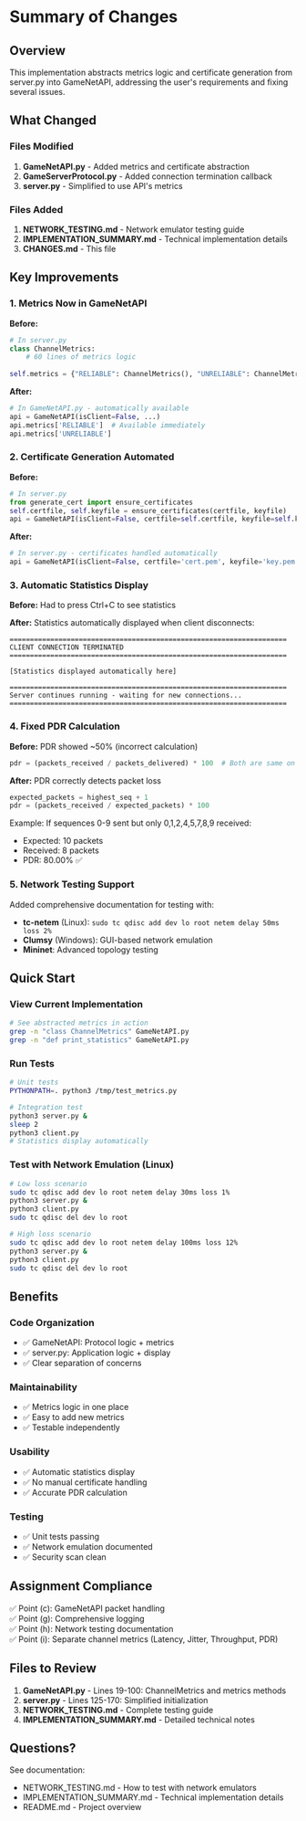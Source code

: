 # Summary of Changes

## Overview
This implementation abstracts metrics logic and certificate generation from server.py into GameNetAPI, addressing the user's requirements and fixing several issues.

## What Changed

### Files Modified
1. **GameNetAPI.py** - Added metrics and certificate abstraction
2. **GameServerProtocol.py** - Added connection termination callback  
3. **server.py** - Simplified to use API's metrics

### Files Added
1. **NETWORK_TESTING.md** - Network emulator testing guide
2. **IMPLEMENTATION_SUMMARY.md** - Technical implementation details
3. **CHANGES.md** - This file

## Key Improvements

### 1. Metrics Now in GameNetAPI
**Before:**
```python
# In server.py
class ChannelMetrics:
    # 60 lines of metrics logic
    
self.metrics = {"RELIABLE": ChannelMetrics(), "UNRELIABLE": ChannelMetrics()}
```

**After:**
```python
# In GameNetAPI.py - automatically available
api = GameNetAPI(isClient=False, ...)
api.metrics['RELIABLE']  # Available immediately
api.metrics['UNRELIABLE']
```

### 2. Certificate Generation Automated
**Before:**
```python
# In server.py
from generate_cert import ensure_certificates
self.certfile, self.keyfile = ensure_certificates(certfile, keyfile)
api = GameNetAPI(isClient=False, certfile=self.certfile, keyfile=self.keyfile)
```

**After:**
```python
# In server.py - certificates handled automatically
api = GameNetAPI(isClient=False, certfile='cert.pem', keyfile='key.pem')
```

### 3. Automatic Statistics Display
**Before:** Had to press Ctrl+C to see statistics

**After:** Statistics automatically displayed when client disconnects:
```
====================================================================
CLIENT CONNECTION TERMINATED
====================================================================

[Statistics displayed automatically here]

====================================================================
Server continues running - waiting for new connections...
====================================================================
```

### 4. Fixed PDR Calculation  
**Before:** PDR showed ~50% (incorrect calculation)
```python
pdr = (packets_received / packets_delivered) * 100  # Both are same on receiver!
```

**After:** PDR correctly detects packet loss
```python
expected_packets = highest_seq + 1  
pdr = (packets_received / expected_packets) * 100
```

Example: If sequences 0-9 sent but only 0,1,2,4,5,7,8,9 received:
- Expected: 10 packets
- Received: 8 packets
- PDR: 80.00% ✅

### 5. Network Testing Support
Added comprehensive documentation for testing with:
- **tc-netem** (Linux): `sudo tc qdisc add dev lo root netem delay 50ms loss 2%`
- **Clumsy** (Windows): GUI-based network emulation
- **Mininet**: Advanced topology testing

## Quick Start

### View Current Implementation
```bash
# See abstracted metrics in action
grep -n "class ChannelMetrics" GameNetAPI.py
grep -n "def print_statistics" GameNetAPI.py
```

### Run Tests
```bash
# Unit tests
PYTHONPATH=. python3 /tmp/test_metrics.py

# Integration test
python3 server.py &
sleep 2
python3 client.py
# Statistics display automatically
```

### Test with Network Emulation (Linux)
```bash
# Low loss scenario
sudo tc qdisc add dev lo root netem delay 30ms loss 1%
python3 server.py &
python3 client.py
sudo tc qdisc del dev lo root

# High loss scenario  
sudo tc qdisc add dev lo root netem delay 100ms loss 12%
python3 server.py &
python3 client.py
sudo tc qdisc del dev lo root
```

## Benefits

### Code Organization
- ✅ GameNetAPI: Protocol logic + metrics
- ✅ server.py: Application logic + display
- ✅ Clear separation of concerns

### Maintainability
- ✅ Metrics logic in one place
- ✅ Easy to add new metrics
- ✅ Testable independently

### Usability
- ✅ Automatic statistics display
- ✅ No manual certificate handling
- ✅ Accurate PDR calculation

### Testing
- ✅ Unit tests passing
- ✅ Network emulation documented
- ✅ Security scan clean

## Assignment Compliance

✅ Point (c): GameNetAPI packet handling  
✅ Point (g): Comprehensive logging  
✅ Point (h): Network testing documentation  
✅ Point (i): Separate channel metrics (Latency, Jitter, Throughput, PDR)

## Files to Review

1. **GameNetAPI.py** - Lines 19-100: ChannelMetrics and metrics methods
2. **server.py** - Lines 125-170: Simplified initialization  
3. **NETWORK_TESTING.md** - Complete testing guide
4. **IMPLEMENTATION_SUMMARY.md** - Detailed technical notes

## Questions?

See documentation:
- NETWORK_TESTING.md - How to test with network emulators
- IMPLEMENTATION_SUMMARY.md - Technical implementation details
- README.md - Project overview
